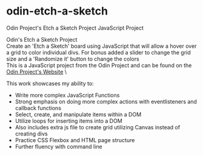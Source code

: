 # odin-etch-a-sketch

Odin Project's Etch a Sketch Project JavaScript Project

Odin's Etch a Sketch Project \
Create an 'Etch a Sketch' board using JavaScript that will allow a hover over a grid to color individual divs. For bonus added a slider to change the grid size and a 'Randomize it' button to change the colors \
This is a JavaScript project from the Odin Project and can be found on the [Odin Project's Website](https://www.theodinproject.com/lessons/foundations-etch-a-sketch) \

This work showcases my ability to:

- Write more complex JavaScript Functions
- Strong emphasis on doing more complex actions with eventlisteners and callback functions
- Select, create, and manipulate items within a DOM
- Utilize loops for inserting items into a DOM
- Also includes extra js file to create grid utilizing Canvas instead of creating divs
- Practice CSS Flexbox and HTML page structure
- Further fluency with command line
